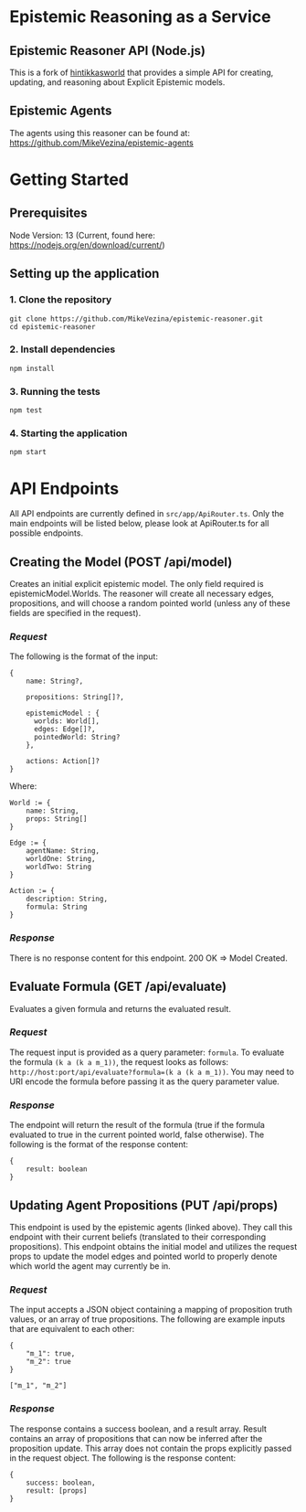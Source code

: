 # Epistemic Reasoning as a Service

## Epistemic Reasoner API (Node.js)
This is a fork of [hintikkasworld](https://gitlab.inria.fr/fschwarz/hintikkasworld) that provides a simple API for 
creating, updating, and reasoning about Explicit Epistemic models.

## Epistemic Agents
The agents using this reasoner can be found at: https://github.com/MikeVezina/epistemic-agents

# Getting Started
## Prerequisites
Node Version: 13 (Current, found here: https://nodejs.org/en/download/current/)

## Setting up the application
### 1. Clone the repository
```
git clone https://github.com/MikeVezina/epistemic-reasoner.git
cd epistemic-reasoner
```

### 2. Install dependencies
```
npm install
```

### 3. Running the tests
```
npm test
```

### 4. Starting the application
```
npm start
```

# API Endpoints
All API endpoints are currently defined in `src/app/ApiRouter.ts`. 
Only the main endpoints will be listed below, please look at ApiRouter.ts for all possible endpoints.

## Creating the Model (POST /api/model)
Creates an initial explicit epistemic model. The only field required is epistemicModel.Worlds. 
The reasoner will create all necessary edges, propositions, and will choose a random pointed world 
(unless any of these fields are specified in the request).
 
### *Request*
The following is the format of the input:

```
{
    name: String?,

    propositions: String[]?,

    epistemicModel : {
      worlds: World[],
      edges: Edge[]?,
      pointedWorld: String?
    },

    actions: Action[]?
}
```
Where:
```
World := {
    name: String,
    props: String[]
}

Edge := {
    agentName: String,
    worldOne: String,
    worldTwo: String
}

Action := {
    description: String,
    formula: String
}
```

### *Response*
There is no response content for this endpoint.
200 OK => Model Created. 

## Evaluate Formula (GET /api/evaluate)
Evaluates a given formula and returns the evaluated result.
### *Request*
The request input is provided as a query parameter: `formula`.
To evaluate the formula `(k a (k a m_1))`, the request looks as follows:
`http://host:port/api/evaluate?formula=(k a (k a m_1))`. You may need to URI encode
the formula before passing it as the query parameter value. 

### *Response*
The endpoint will return the result of the formula 
(true if the formula evaluated to true in the current pointed world, false otherwise).
The following is the format of the response content:
```
{
    result: boolean 
}
```

## Updating Agent Propositions (PUT /api/props)
This endpoint is used by the epistemic agents (linked above). 
They call this endpoint with their current beliefs (translated to their corresponding propositions).
This endpoint obtains the initial model and utilizes the request props to 
update the model edges and pointed world to properly denote which world the agent may currently be in.
   
### *Request*
The input accepts a JSON object containing a mapping of proposition truth values, or an array of true propositions. 
The following are example inputs that are equivalent to each other:
```
{
    "m_1": true,
    "m_2": true
}
```

```["m_1", "m_2"]```

### *Response*
The response contains a success boolean, and a result array.
Result contains an array of propositions that can now be inferred after the proposition update. 
This array does not contain the props explicitly passed in the request object.
The following is the response content:
```
{
    success: boolean,
    result: [props]
}
```
